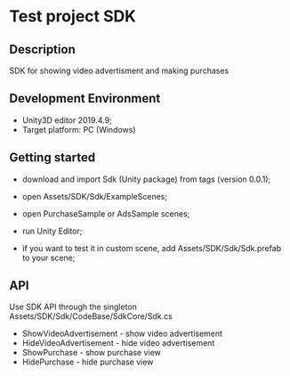 # Test project SDK
## Description

SDK for showing video advertisment and making purchases

## Development Environment

- Unity3D editor 2019.4.9;
- Target platform: PC (Windows)

## Getting started

- download and import Sdk (Unity package) from tags (version 0.0.1);
- open Assets/SDK/Sdk/ExampleScenes;
- open PurchaseSample or AdsSample scenes;
- run Unity Editor;

- if you want to test it in custom scene, add Assets/SDK/Sdk/Sdk.prefab to your scene;

## API
Use SDK API through the singleton Assets/SDK/Sdk/CodeBase/SdkCore/Sdk.cs

- ShowVideoAdvertisement - show video advertisement
- HideVideoAdvertisement - hide video advertisement
- ShowPurchase - show purchase view
- HidePurchase - hide purchase view
